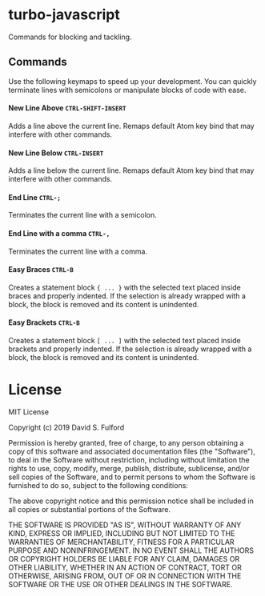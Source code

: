 # turbo-javascript
Commands for blocking and tackling.

## Commands

Use the following keymaps to speed up your development. You can quickly terminate lines with semicolons or manipulate blocks of code with ease.

#### New Line Above `CTRL-SHIFT-INSERT`
Adds a line above the current line. Remaps default Atom key bind that may interfere with other commands.

#### New Line Below `CTRL-INSERT`
Adds a line below the current line. Remaps default Atom key bind that may interfere with other commands.

#### End Line `CTRL-;`
Terminates the current line with a semicolon.

#### End Line with a comma `CTRL-,`
Terminates the current line with a comma.

#### Easy Braces `CTRL-B`
Creates a statement block `{ ... }` with the selected text placed inside braces and properly indented. If the selection is already wrapped with a block, the block is removed and its content is unindented.

#### Easy Brackets `CTRL-B`
Creates a statement block `[ ... ]` with the selected text placed inside brackets and properly indented. If the selection is already wrapped with a block, the block is removed and its content is unindented.

# License

MIT License

Copyright (c) 2019 David S. Fulford

Permission is hereby granted, free of charge, to any person obtaining a copy
of this software and associated documentation files (the "Software"), to deal
in the Software without restriction, including without limitation the rights
to use, copy, modify, merge, publish, distribute, sublicense, and/or sell
copies of the Software, and to permit persons to whom the Software is
furnished to do so, subject to the following conditions:

The above copyright notice and this permission notice shall be included in all
copies or substantial portions of the Software.

THE SOFTWARE IS PROVIDED "AS IS", WITHOUT WARRANTY OF ANY KIND, EXPRESS OR
IMPLIED, INCLUDING BUT NOT LIMITED TO THE WARRANTIES OF MERCHANTABILITY,
FITNESS FOR A PARTICULAR PURPOSE AND NONINFRINGEMENT. IN NO EVENT SHALL THE
AUTHORS OR COPYRIGHT HOLDERS BE LIABLE FOR ANY CLAIM, DAMAGES OR OTHER
LIABILITY, WHETHER IN AN ACTION OF CONTRACT, TORT OR OTHERWISE, ARISING FROM,
OUT OF OR IN CONNECTION WITH THE SOFTWARE OR THE USE OR OTHER DEALINGS IN THE
SOFTWARE.
